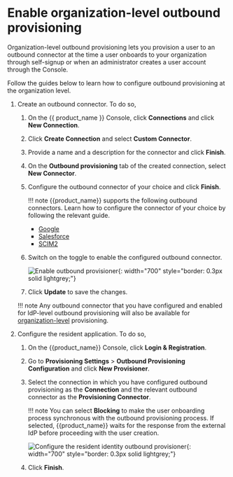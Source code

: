 # Enable organization-level outbound provisioning

Organization-level outbound provisioning lets you provision a user to an outbound connector at the time a user onboards to your organization through self-signup or when an administrator creates a user account through the Console.

Follow the guides below to learn how to configure outbound provisioning at the organization level.

1. Create an outbound connector. To do so,

    1. On the {{ product_name }} Console, click **Connections** and click **New Connection**.

    2. Click **Create Connection** and select **Custom Connector**.

    3. Provide a name and a description for the connector and click **Finish**.

    4. On the **Outbound provisioning** tab of the created connection, select **New Connector**.

    5. Configure the outbound connector of your choice and click **Finish**.

        !!! note
            {{product_name}} supports the following outbound connectors. Learn how to configure the connector of your choice by following the relevant guide.
            <ul>
                <li><a href="{{base_path}}/guides/users/outbound-provisioning/outbound-connectors/google">Google</a></li>
                <li><a href="{{base_path}}/guides/users/outbound-provisioning/outbound-connectors/salesforce">Salesforce</a></li>
                <li><a href="{{base_path}}/guides/users/outbound-provisioning/outbound-connectors/scim2">SCIM2</a></li>
            </ul>

    5. Switch on the toggle to enable the configured outbound connector.

        ![Enable outbound provisioner]({{base_path}}/assets/img/guides/outbound-provisioning/enable-outbound-provisioner.png){: width="700" style="border: 0.3px solid lightgrey;"}

    6. Click **Update** to save the changes.

    !!! note
        Any outbound connector that you have configured and enabled for IdP-level outbound provisioning will also be  available for [organization-level]({{base_path}}/guides/users/outbound-provisioning/provisioning-levels/org-level) provisioning.

2. Configure the resident application. To do so,

    1. On the {{product_name}} Console, click **Login & Registration**.

    2. Go to **Provisioning Settings** > **Outbound Provisioning Configuration** and click **New Provisioner**.

    3. Select the connection in which you have configured outbound provisioning as the **Connection** and the relevant outbound connector as the **Provisioning Connector**.

        !!! note
            You can select **Blocking** to make the user onboarding process synchronous with the outbound provisioning process. If selected, {{product_name}} waits for the response from the external IdP before proceeding with the user creation.

        ![Configure the resident identity outbound provisioner]({{base_path}}/assets/img/guides/outbound-provisioning/configure-resident-idp.png){: width="700" style="border: 0.3px solid lightgrey;"}

    5. Click **Finish**.

